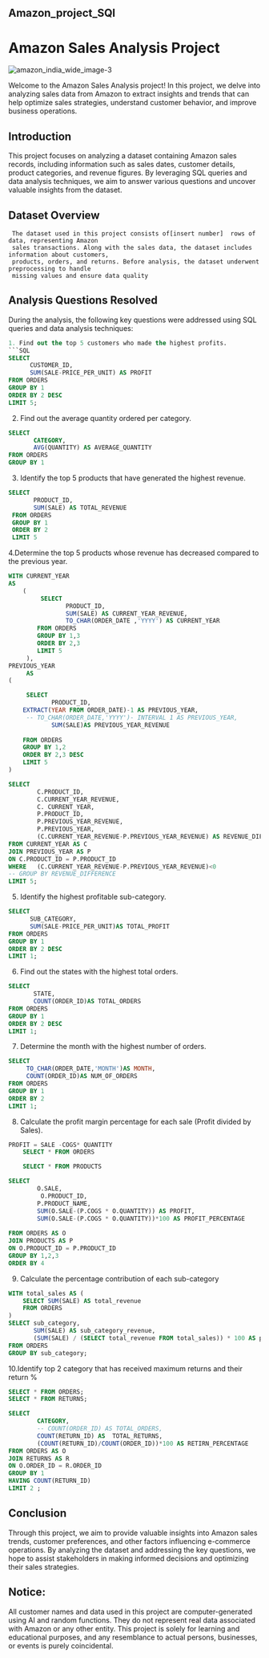 ## Amazon_project_SQl
# Amazon Sales Analysis Project
![amazon_india_wide_image-3](https://github.com/user-attachments/assets/84478561-74e6-48ea-80e3-0c0b0042da38)

 Welcome to the Amazon Sales Analysis project! In this project, we delve into analyzing sales
 data from Amazon to extract insights and trends that can help optimize sales strategies,
 understand customer behavior, and improve business operations.

  ## Introduction
  
   This project focuses on analyzing a dataset containing Amazon sales records, including
   information such as sales dates, customer details, product categories, and revenue figures. By
   leveraging SQL queries and data analysis techniques, we aim to answer various questions and
   uncover valuable insights from the dataset.

  ## Dataset Overview
     The dataset used in this project consists of[insert number]  rows of data, representing Amazon
     sales transactions. Along with the sales data, the dataset includes information about customers,
     products, orders, and returns. Before analysis, the dataset underwent preprocessing to handle
     missing values and ensure data quality
     
 ## Analysis Questions Resolved
 During the analysis, the following key questions were addressed using SQL queries and data
 analysis techniques:

 ```SQL
1. Find out the top 5 customers who made the highest profits.
```SQL	
SELECT
       CUSTOMER_ID,
       SUM(SALE-PRICE_PER_UNIT) AS PROFIT
FROM ORDERS
GROUP BY 1
ORDER BY 2 DESC
LIMIT 5;
```		
 2. Find out the average quantity ordered per category.
```SQL
SELECT
       CATEGORY,
       AVG(QUANTITY) AS AVERAGE_QUANTITY
FROM ORDERS
GROUP BY 1 
```
3. Identify the top 5 products that have generated the highest revenue.
```SQL	 
SELECT
       PRODUCT_ID,
       SUM(SALE) AS TOTAL_REVENUE
 FROM ORDERS
 GROUP BY 1
 ORDER BY 2
 LIMIT 5 
```	 	 
4.Determine the top 5 products whose revenue has decreased compared to the previous year.
```SQL
WITH CURRENT_YEAR
AS	 
	(
		 SELECT
				PRODUCT_ID,
				SUM(SALE) AS CURRENT_YEAR_REVENUE,
				TO_CHAR(ORDER_DATE ,'YYYY') AS CURRENT_YEAR
		FROM ORDERS
		GROUP BY 1,3
		ORDER BY 2,3
		LIMIT 5 
	 ),
PREVIOUS_YEAR
	 AS
(

	 SELECT
	 		PRODUCT_ID,
	EXTRACT(YEAR FROM ORDER_DATE)-1 AS PREVIOUS_YEAR,
	 -- TO_CHAR(ORDER_DATE,'YYYY')- INTERVAL 1 AS PREVIOUS_YEAR,
	 		SUM(SALE)AS PREVIOUS_YEAR_REVENUE
	 		
 	FROM ORDERS
	GROUP BY 1,2
 	ORDER BY 2,3 DESC
 	LIMIT 5
)

SELECT 
		C.PRODUCT_ID,
		C.CURRENT_YEAR_REVENUE,
		C. CURRENT_YEAR,
	 	P.PRODUCT_ID,
		P.PREVIOUS_YEAR_REVENUE,
		P.PREVIOUS_YEAR,
	 	(C.CURRENT_YEAR_REVENUE-P.PREVIOUS_YEAR_REVENUE) AS REVENUE_DIFFERENCE
FROM CURRENT_YEAR AS C
JOIN PREVIOUS_YEAR AS P
ON C.PRODUCT_ID = P.PRODUCT_ID
WHERE 	(C.CURRENT_YEAR_REVENUE-P.PREVIOUS_YEAR_REVENUE)<0
-- GROUP BY REVENUE_DIFFERENCE 
LIMIT 5;		
```

5. Identify the highest profitable sub-category.
```SQL
SELECT
      SUB_CATEGORY,
      SUM(SALE-PRICE_PER_UNIT)AS TOTAL_PROFIT
FROM ORDERS
GROUP BY 1
ORDER BY 2 DESC
LIMIT 1;
```
6. Find out the states with the highest total orders.
```SQL
SELECT
       STATE,
       COUNT(ORDER_ID)AS TOTAL_ORDERS
FROM ORDERS
GROUP BY 1
ORDER BY 2 DESC
LIMIT 1;
```
7. Determine the month with the highest number of orders.
```SQL
SELECT	
     TO_CHAR(ORDER_DATE,'MONTH')AS MONTH,
     COUNT(ORDER_ID)AS NUM_OF_ORDERS
FROM ORDERS
GROUP BY 1
ORDER BY 2
LIMIT 1;
```

 8. Calculate the profit margin percentage for each sale (Profit divided by Sales).
```SQL
PROFIT = SALE -COGS* QUANTITY
	SELECT * FROM ORDERS

	SELECT * FROM PRODUCTS

SELECT
		O.SALE,
		 O.PRODUCT_ID,
	 	P.PRODUCT_NAME,
		SUM(O.SALE-(P.COGS * O.QUANTITY)) AS PROFIT,
	 	SUM(O.SALE-(P.COGS * O.QUANTITY))*100 AS PROFIT_PERCENTAGE
	 	
FROM ORDERS AS O 
JOIN PRODUCTS AS P
ON O.PRODUCT_ID = P.PRODUCT_ID
GROUP BY 1,2,3
ORDER BY 4
```
 9. Calculate the percentage contribution of each sub-category

```SQL
WITH total_sales AS (
    SELECT SUM(SALE) AS total_revenue
    FROM ORDERS
)
SELECT sub_category, 
       SUM(SALE) AS sub_category_revenue, 
       (SUM(SALE) / (SELECT total_revenue FROM total_sales)) * 100 AS percentage_contribution
FROM ORDERS
GROUP BY sub_category;
```
10.Identify top 2 category that has received maximum returns and their return %
```SQL
SELECT * FROM ORDERS;
SELECT * FROM RETURNS;

SELECT 
		CATEGORY,
		-- COUNT(ORDER_ID) AS TOTAL_ORDERS,
		COUNT(RETURN_ID) AS  TOTAL_RETURNS,
		(COUNT(RETURN_ID)/COUNT(ORDER_ID))*100 AS RETIRN_PERCENTAGE
FROM ORDERS AS O 
JOIN RETURNS AS R
ON O.ORDER_ID = R.ORDER_ID
GROUP BY 1
HAVING COUNT(RETURN_ID)
LIMIT 2 ;
```

## Conclusion
Through this project, we aim to provide valuable insights into Amazon sales trends, customer
 preferences, and other factors influencing e-commerce operations. By analyzing the dataset
 and addressing the key questions, we hope to assist stakeholders in making informed decisions
 and optimizing their sales strategies.
## Notice:
 All customer names and data used in this project are computer-generated using AI and random
 functions. They do not represent real data associated with Amazon or any other entity. This
 project is solely for learning and educational purposes, and any resemblance to actual persons,
 businesses, or events is purely coincidental.
